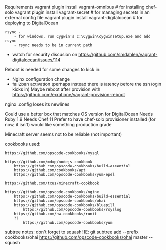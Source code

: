 Requirements
	vagrant plugin install vagrant-omnibus  		# for installing chef-solo
	vagrant plugin install vagrant-secret   		# for managing secrets in an external config file
	vagrant plugin install vagrant-digitalocean  	# for deploying to DigitalOcean

	rsync - 
		- for windows, run Cygwin's c:\Cygwin\cygwinsetup.exe and add rsync
		- rsync needs to be in current path

- watch for security discusion on https://github.com/smdahlen/vagrant-digitalocean/issues/114


Reboot is needed for some changes to kick in:
  - Nginx configuration change
  - fail2ban activation  (perhaps instead there is latency before the ssh login kicks in)
Maybe reboot after provision with https://github.com/exratione/vagrant-provision-reboot


nginx .config loses its newlines


Could use a better box
  that matches OS version for DigitalOcean
  Needs Ruby 1.9
  Needs Chef 11
  Prefer to have chef-solo provisioner installed (for now, it isn't)
  would like something production grade


Minecraft server seems not to be reliable (not important)



cookbooks used:

	https://github.com/opscode-cookbooks/mysql

	https://github.com/mdxp/nodejs-cookbook
		https://github.com/opscode-cookbooks/build-essential
		https://github.com/cookbooks/apt
		https://github.com/opscode-cookbooks/yum-epel

	https://github.com/txus/minecraft-cookbook

	https://github.com/opscode-cookbooks/nginx
		https://github.com/opscode-cookbooks/build-essential
		https://github.com/opscode-cookbooks/ohai
		https://github.com/opscode-cookbooks/bluepill		
			https://github.com/opscode-cookbooks/rsyslog
		https://github.com/hw-cookbooks/runit
		??
			https://github.com/opscode-cookbooks/yum


subtree notes: don't forget to squash!  IE:
    git subtree add --prefix cookbooks/ohai https://github.com/opscode-cookbooks/ohai master --squash		